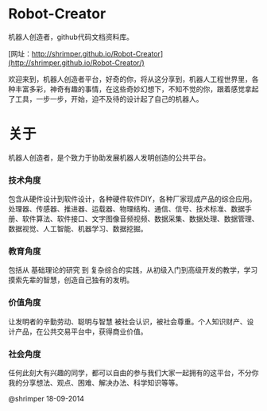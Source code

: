 Robot-Creator
=============
机器人创造者，github代码文档资料库。

[网址：http://shrimper.github.io/Robot-Creator](http://shrimper.github.io/Robot-Creator/)

欢迎来到，机器人创造者平台，好奇的你，将从这分享到，机器人工程世界里，各种丰富多彩，神奇有趣的事情，在这些奇妙幻想下，不知不觉的你，跟着感觉拿起了工具，一步一步，开始，迫不及待的设计起了自己的机器人。

关于
=============
机器人创造者，是个致力于协助发展机器人发明创造的公共平台。

### 技术角度
包含从硬件设计到软件设计，各种硬件软件DIY，各种厂家现成产品的综合应用。
处理器、传感器、推进器、运载器、物理结构、通信、信号、技术标准、数据手册、软件算法、软件接口、文字图像音频视频、数据采集、数据处理、数据管理、数据视觉、人工智能、机器学习、数据挖掘。

### 教育角度
包括从 基础理论的研究 到 复杂综合的实践，从初级入门到高级开发的教学，学习摸索先辈的智慧，创造自己独有的发明。

### 价值角度
让发明者的辛勤劳动、聪明与智慧 被社会认识，被社会尊重。个人知识财产、设计产品，在公共交易平台中，获得商业价值。

### 社会角度
任何此刻大有兴趣的同学，都可以自由的参与我们大家一起拥有的这平台，不分你我的分享想法、观点、困难、解决办法、科学知识等等。

@shrimper
18-09-2014
